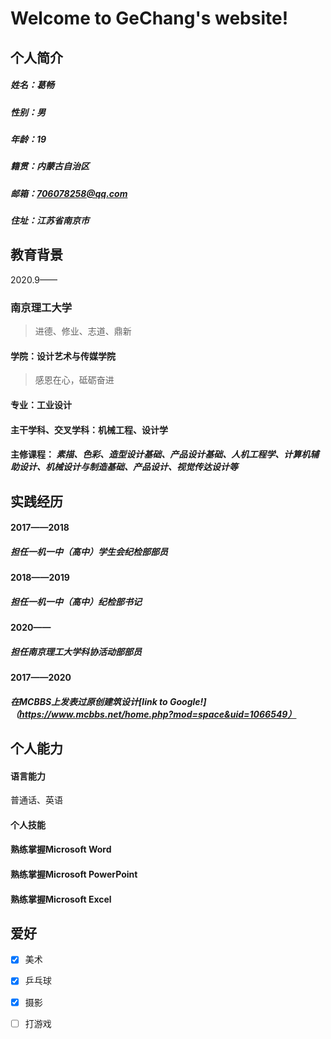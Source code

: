 # Welcome to GeChang's website!

## 个人简介

##### 姓名：葛畅

##### 性别：男

##### 年龄：19

##### 籍贯：内蒙古自治区

##### 邮箱：706078258@qq.com

##### 住址：江苏省南京市

## 教育背景

2020.9——
### **南京理工大学**
> 进德、修业、志道、鼎新

#### 学院：设计艺术与传媒学院
> 感恩在心，砥砺奋进

#### 专业：工业设计

#### 主干学科、交叉学科：机械工程、设计学

#### 主修课程： _素描、色彩、造型设计基础、产品设计基础、人机工程学、计算机辅助设计、机械设计与制造基础、产品设计、视觉传达设计等_

## 实践经历

#### 2017——2018

##### 担任一机一中（高中）学生会纪检部部员

#### 2018——2019

##### 担任一机一中（高中）纪检部书记

#### 2020——

##### 担任南京理工大学科协活动部部员

#### 2017——2020

##### 在MCBBS上发表过原创建筑设计[link to Google!]（https://www.mcbbs.net/home.php?mod=space&uid=1066549）

## 个人能力

#### 语言能力
普通话、英语

#### 个人技能
#### 熟练掌握Microsoft Word
#### 熟练掌握Microsoft PowerPoint
#### 熟练掌握Microsoft Excel

## 爱好
- [x] 美术
- [x] 乒乓球
- [x] 摄影
- [ ] 打游戏






